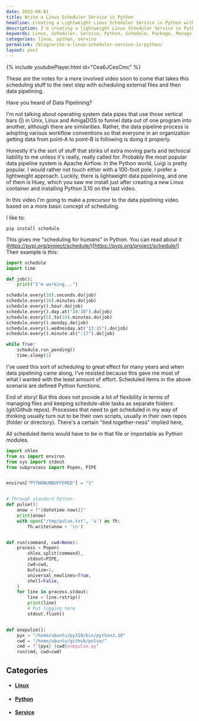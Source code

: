 ```yaml
---
date: 2022-08-01
title: Write a Linux Scheduler Service in Python
headline: Creating a Lightweight Linux Scheduler Service in Python with the 'schedule' Package
description: I'm creating a lightweight Linux Scheduler Service in Python that uses the 'schedule' package to define and execute Python functions. I'm exploring ways to manage files and keep scheduled tasks in separate folders. In this blog post, I'll be taking you through the process of setting up a precursor to a data pipelining video. Read on to learn how to create a powerful, yet lightweight, scheduling system!
keywords: Linux, Scheduler, Service, Python, Schedule, Package, Manage, Files, Separate, Folders, Pipelining, Video, Define, Execute, Functions, Apache, Airflow, Luigi, Lightweight, Precusor, Data, Tasks
categories: linux, python, service
permalink: /blog/write-a-linux-scheduler-service-in-python/
layout: post
---
```



{% include youtubePlayer.html id="Cea6JCesCmc" %}

These are the notes for a more involved video soon to come that takes this
scheduling stuff to the next step with scheduling external files and then data
pipelining.

Have you heard of Data Pipelining?

I'm not talking about operating system data pipes that use those vertical bars
(|) in Unix, Linux and AmigaDOS to funnel data out of one program into another,
although there are similarities. Rather, the data pipeline process is adopting
various workflow conventions so that everyone in an organization getting data
from point-A to point-B is following is doing it properly.

Honestly it's the sort of stuff that stinks of extra moving parts and technical
liability to me unless it's really, really called for. Probably the most
popular data pipeline system is Apache Airflow. In the Python world, Luigi is
pretty popular. I would rather not touch either with a 100-foot pole. I prefer
a lightweight approach. Luckily, there is lightweight data pipelining, and one
of them is Huey, which you saw me install just after creating a new Linux
container and installing Python 3.10 on the last video.

In this video I'm going to make a precursor to the data pipelining video based
on a more basic concept of scheduling.

I like to:

    pip install schedule

This gives me "scheduling for humans" in Python. You can read about it
(https://pypi.org/project/schedule/)[https://pypi.org/project/schedule/]
Their example is this:

```python
import schedule
import time

def job():
    print("I'm working...")

schedule.every(10).seconds.do(job)
schedule.every(10).minutes.do(job)
schedule.every().hour.do(job)
schedule.every().day.at("10:30").do(job)
schedule.every(5).to(10).minutes.do(job)
schedule.every().monday.do(job)
schedule.every().wednesday.at("13:15").do(job)
schedule.every().minute.at(":17").do(job)

while True:
    schedule.run_pending()
    time.sleep(1)
```

I've used this sort of scheduling to great effect for many years and when data
pipelining came along, I've resisted because this gave me most of what I wanted
with the least amount of effort. Scheduled items in the above scenario are
defined Python functions.

End of story! But this does not provide a lot of flexibility in terms of
managing files and keeping schedule-able tasks as separate folders (git/Github
repos). Processes that need to get scheduled in my way of thinking usually turn
out to be their own scripts, usually in their own repos (folder or directory).
There's a certain "tied together-ness" implied here,

All scheduled items would have to be in that file or importable as
Python modules.

```python
import shlex
from os import environ
from sys import stdout
from subprocess import Popen, PIPE


environ["PYTHONUNBUFFERED"] = "1"


# Through standard Python
def pulse():
    anow = f"{datetime.now()}"
    print(anow)
    with open("/tmp/pulse.txt", 'a') as fh:
        fh.write(anow + '\n')


def run(command, cwd=None):
    process = Popen(
        shlex.split(command),
        stdout=PIPE,
        cwd=cwd,
        bufsize=1,
        universal_newlines=True,
        shell=False,
    )
    for line in process.stdout:
        line = line.rstrip()
        print(line)
        # Put logging here
        stdout.flush()


def onepulse():
    pyx = "/home/ubuntu/py310/bin/python3.10"
    cwd = "/home/ubuntu/github/pulse/"
    cmd = f"{pyx} {cwd}onepulse.py"
    run(cmd, cwd=cwd)

```



## Categories

<ul>
<li><h4><a href='/linux/'>Linux</a></h4></li>
<li><h4><a href='/python/'>Python</a></h4></li>
<li><h4><a href='/service/'>Service</a></h4></li></ul>